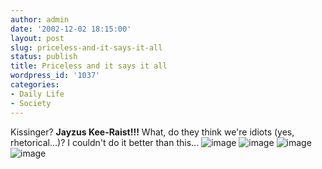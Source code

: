 ```yaml
---
author: admin
date: '2002-12-02 18:15:00'
layout: post
slug: priceless-and-it-says-it-all
status: publish
title: Priceless and it says it all
wordpress_id: '1037'
categories:
- Daily Life
- Society
---
```


Kissinger? **Jayzus Kee-Raist!!!** What, do they think we're idiots
(yes, rhetorical...)? I couldn't do it better than this...
![image](http://www.mnftiu.cc/mnftiu.cc/images/war.101.gif)
![image](http://www.mnftiu.cc/mnftiu.cc/images/war.102.gif)
![image](http://www.mnftiu.cc/mnftiu.cc/images/war.103.gif)
![image](http://www.mnftiu.cc/mnftiu.cc/images/war.104.gif)
